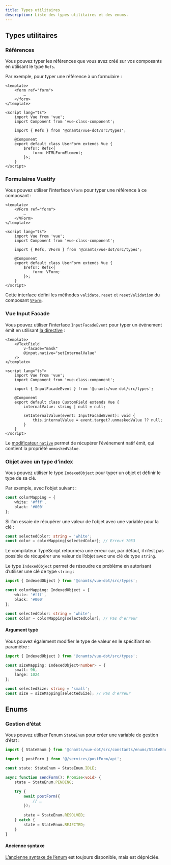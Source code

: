 ```yaml
---
title: Types utilitaires
description: Liste des types utilitaires et des enums.
---
```


## Types utilitaires

### Références

Vous pouvez typer les références que vous avez créé sur vos composants en utilisant le type `Refs`.

Par exemple, pour typer une référence à un formulaire :

```vue
<template>
	<form ref="form">
		…
	</form>
</template>

<script lang="ts">
	import Vue from 'vue';
	import Component from 'vue-class-component';

	import { Refs } from '@cnamts/vue-dot/src/types';

	@Component
	export default class UserForm extends Vue {
		$refs!: Refs<{
			form: HTMLFormElement;
		}>;
	}
</script>
```

### Formulaires Vuetify

Vous pouvez utiliser l’interface `VForm` pour typer une référence à ce composant :

```vue
<template>
	<VForm ref="form">
		…
	</VForm>
</template>

<script lang="ts">
	import Vue from 'vue';
	import Component from 'vue-class-component';

	import { Refs, VForm } from '@cnamts/vue-dot/src/types';

	@Component
	export default class UserForm extends Vue {
		$refs!: Refs<{
			form: VForm;
		}>;
	}
</script>
```

Cette interface défini les méthodes `validate`, `reset` et `resetValidation` du composant [`VForm`](https://vuetifyjs.com/en/components/forms/).

### Vue Input Facade

Vous pouvez utiliser l’interface `InputFacadeEvent` pour typer un événement émit en utilisant [la directive](https://github.com/RonaldJerez/vue-input-facade) :

```vue
<template>
	<VTextField
		v-facade="mask"
		@input.native="setInternalValue"
	/>
</template>

<script lang="ts">
	import Vue from 'vue';
	import Component from 'vue-class-component';

	import { InputFacadeEvent } from '@cnamts/vue-dot/src/types';

	@Component
	export default class CustomField extends Vue {
		internalValue: string | null = null;

		setInternalValue(event: InputFacadeEvent): void {
			this.internalValue = event.target?.unmaskedValue ?? null;
		}
	}
</script>
```

<doc-alert type="info">

Le [modificateur `native`](https://v2.vuejs.org/v2/guide/components-custom-events.html#Binding-Native-Events-to-Components) permet de récupérer l’événement natif émit, qui contient la propriété `unmaskedValue`.

</doc-alert>

### Objet avec un type d’index

Vous pouvez utiliser le type `IndexedObject` pour typer un objet et définir le type de sa clé.

Par exemple, avec l’objet suivant :

```ts
const colorMapping = {
	white: '#fff',
	black: '#000'
};
```

Si l’on essaie de récupérer une valeur de l’objet avec une variable pour la clé :

```ts
const selectedColor: string = 'white';
const color = colorMapping[selectedColor]; // Erreur 7053
```

Le compilateur TypeScript retournera une erreur car, par défaut, il n’est pas possible de récupérer une valeur de l’objet avec une clé de type `string`.

Le type `IndexedObject` permet de résoudre ce problème en autorisant d’utiliser une clé de type `string` :

```ts
import { IndexedObject } from '@cnamts/vue-dot/src/types';

const colorMapping: IndexedObject = {
	white: '#fff',
	black: '#000'
};

const selectedColor: string = 'white';
const color = colorMapping[selectedColor]; // Pas d'erreur
```

#### Argument typé

Vous pouvez également modifier le type de valeur en le spécifiant en paramètre :

```ts
import { IndexedObject } from '@cnamts/vue-dot/src/types';

const sizeMapping: IndexedObject<number> = {
	small: 96,
	large: 1024
};

const selectedSize: string = 'small';
const size = sizeMapping[selectedSize]; // Pas d'erreur
```

## Enums

### Gestion d’état

Vous pouvez utiliser l’enum `StateEnum` pour créer une variable de gestion d’état :

```ts
import { StateEnum } from '@cnamts/vue-dot/src/constants/enums/StateEnum';

import { postForm } from '@/services/postForm/api';

const state: StateEnum = StateEnum.IDLE;

async function sendForm(): Promise<void> {
	state = StateEnum.PENDING;

	try {
		await postForm({
			// …
		});
	
		state = StateEnum.RESOLVED;
	} catch {
		state = StateEnum.REJECTED;
	}
}
```

#### Ancienne syntaxe

[L’ancienne syntaxe de l’enum](https://github.com/assurance-maladie-digital/design-system/blob/dev/packages/vue-dot/src/constants/enums/StateEnum.ts#L9) est toujours disponible, mais est dépréciée.
